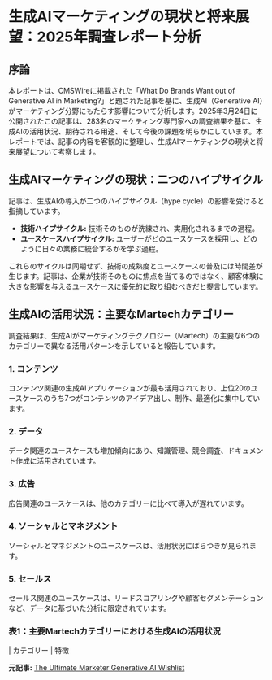 # 生成AIマーケティングの現状と将来展望：2025年調査レポート分析

## 序論

本レポートは、CMSWireに掲載された「What Do Brands Want out of Generative AI in Marketing?」と題された記事を基に、生成AI（Generative AI）がマーケティング分野にもたらす影響について分析します。2025年3月24日に公開されたこの記事は、283名のマーケティング専門家への調査結果を基に、生成AIの活用状況、期待される用途、そして今後の課題を明らかにしています。本レポートでは、記事の内容を客観的に整理し、生成AIマーケティングの現状と将来展望について考察します。

## 生成AIマーケティングの現状：二つのハイプサイクル

記事は、生成AIの導入が二つのハイプサイクル（hype cycle）の影響を受けると指摘しています。

* **技術ハイプサイクル:** 技術そのものが洗練され、実用化されるまでの過程。
* **ユースケースハイプサイクル:** ユーザーがどのユースケースを採用し、どのように日々の業務に統合するかを学ぶ過程。

これらのサイクルは同期せず、技術の成熟度とユースケースの普及には時間差が生じます。記事は、企業が技術そのものに焦点を当てるのではなく、顧客体験に大きな影響を与えるユースケースに優先的に取り組むべきだと提言しています。

## 生成AIの活用状況：主要なMartechカテゴリー

調査結果は、生成AIがマーケティングテクノロジー（Martech）の主要な6つのカテゴリーで異なる活用パターンを示していると報告しています。

### 1. コンテンツ

コンテンツ関連の生成AIアプリケーションが最も活用されており、上位20のユースケースのうち7つがコンテンツのアイデア出し、制作、最適化に集中しています。

### 2. データ

データ関連のユースケースも増加傾向にあり、知識管理、競合調査、ドキュメント作成に活用されています。

### 3. 広告

広告関連のユースケースは、他のカテゴリーに比べて導入が遅れています。

### 4. ソーシャルとマネジメント

ソーシャルとマネジメントのユースケースは、活用状況にばらつきが見られます。

### 5. セールス

セールス関連のユースケースは、リードスコアリングや顧客セグメンテーションなど、データに基づいた分析に限定されています。

### 表1：主要Martechカテゴリーにおける生成AIの活用状況

| カテゴリー | 特徴 

**元記事:** [The Ultimate Marketer Generative AI Wishlist](https://www.cmswire.com/digital-marketing/what-do-brands-want-out-of-generative-ai-in-marketing/)